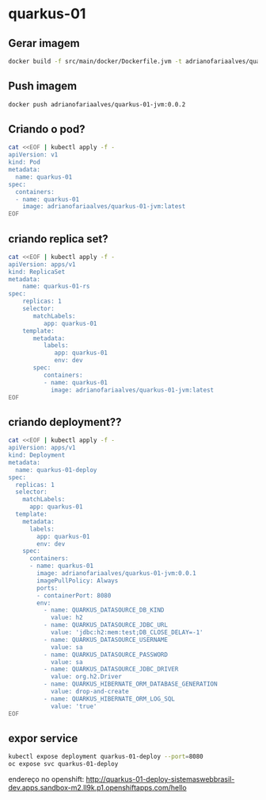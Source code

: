 # quarkus-01

## Gerar imagem 
```bash
docker build -f src/main/docker/Dockerfile.jvm -t adrianofariaalves/quarkus-01-jvm:0.0.2 .
```

## Push imagem
```bash
docker push adrianofariaalves/quarkus-01-jvm:0.0.2
```

## Criando o pod?
```bash
cat <<EOF | kubectl apply -f -
apiVersion: v1
kind: Pod
metadata:
  name: quarkus-01
spec:
  containers:
  - name: quarkus-01
    image: adrianofariaalves/quarkus-01-jvm:latest
EOF
```

## criando replica set?
```bash
cat <<EOF | kubectl apply -f -
apiVersion: apps/v1
kind: ReplicaSet
metadata:
    name: quarkus-01-rs
spec:
    replicas: 1
    selector:
       matchLabels:
          app: quarkus-01
    template:
       metadata:
          labels:
             app: quarkus-01
             env: dev
       spec:
          containers:
          - name: quarkus-01
            image: adrianofariaalves/quarkus-01-jvm:latest
EOF
```

## criando deployment??
```bash
cat <<EOF | kubectl apply -f -
apiVersion: apps/v1
kind: Deployment
metadata:
  name: quarkus-01-deploy
spec:
  replicas: 1
  selector:
    matchLabels:
      app: quarkus-01
  template:
    metadata:
      labels:
        app: quarkus-01
        env: dev
    spec:
      containers:
      - name: quarkus-01
        image: adrianofariaalves/quarkus-01-jvm:0.0.1
        imagePullPolicy: Always
        ports:
        - containerPort: 8080
        env:
          - name: QUARKUS_DATASOURCE_DB_KIND
            value: h2
          - name: QUARKUS_DATASOURCE_JDBC_URL
            value: 'jdbc:h2:mem:test;DB_CLOSE_DELAY=-1'
          - name: QUARKUS_DATASOURCE_USERNAME
            value: sa
          - name: QUARKUS_DATASOURCE_PASSWORD
            value: sa
          - name: QUARKUS_DATASOURCE_JDBC_DRIVER
            value: org.h2.Driver
          - name: QUARKUS_HIBERNATE_ORM_DATABASE_GENERATION
            value: drop-and-create
          - name: QUARKUS_HIBERNATE_ORM_LOG_SQL
            value: 'true'
EOF
```

## expor service

```bash
kubectl expose deployment quarkus-01-deploy --port=8080 
oc expose svc quarkus-01-deploy
```

endereço no openshift:
http://quarkus-01-deploy-sistemaswebbrasil-dev.apps.sandbox-m2.ll9k.p1.openshiftapps.com/hello